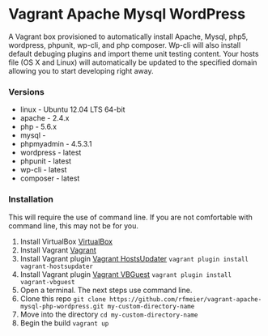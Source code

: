 # Vagrant Apache Mysql WordPress #

A Vagrant box provisioned to automatically install Apache, Mysql, php5, wordpress, phpunit, wp-cli, and php composer.  Wp-cli will also install default debuging plugins and import theme unit testing content.  Your hosts file (OS X and Linux) will automatically be updated to the specified domain allowing you to start developing right away.

### Versions ###

* linux - Ubuntu 12.04 LTS 64-bit
* apache - 2.4.x
* php - 5.6.x
* mysql - 
* phpmyadmin - 4.5.3.1
* wordpress - latest
* phpunit - latest
* wp-cli - latest
* composer - latest

### Installation ###

This will require the use of command line.  If you are not comfortable with command line, this may not be for you.

1. Install VirtualBox [VirtualBox](https://www.virtualbox.org/)
2. Install Vagrant [Vagrant](http://www.vagrantup.com/)
3. Install Vagrant plugin [Vagrant HostsUpdater](https://github.com/cogitatio/vagrant-hostsupdater) `vagrant plugin install vagrant-hostsupdater`
4. Install Vagrant plugin [Vagrant VBGuest](https://github.com/dotless-de/vagrant-vbguest) `vagrant plugin install vagrant-vbguest`
5. Open a terminal.  The next steps use command line.
6. Clone this repo `git clone https://github.com/rfmeier/vagrant-apache-mysql-php-wordpress.git my-custom-directory-name`
7. Move into the directory `cd my-custom-directory-name`
8. Begin the build `vagrant up`
